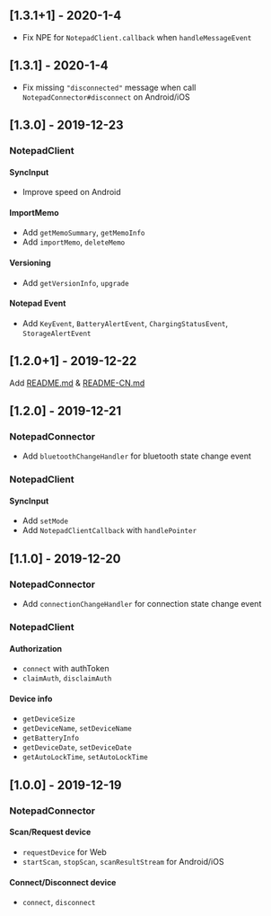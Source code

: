 ## [1.3.1+1] - 2020-1-4
- Fix NPE for `NotepadClient.callback` when `handleMessageEvent`

## [1.3.1] - 2020-1-4
- Fix missing `"disconnected"` message when call `NotepadConnector#disconnect` on Android/iOS

## [1.3.0] - 2019-12-23

### NotepadClient

#### SyncInput

- Improve speed on Android

#### ImportMemo

- Add `getMemoSummary`, `getMemoInfo`
- Add `importMemo`, `deleteMemo`

#### Versioning

- Add `getVersionInfo`, `upgrade`

#### Notepad Event

- Add `KeyEvent`, `BatteryAlertEvent`, `ChargingStatusEvent`, `StorageAlertEvent`

## [1.2.0+1] - 2019-12-22

Add [README.md](./README.md) & [README-CN.md](./README-CN.md)

## [1.2.0] - 2019-12-21

### NotepadConnector
- Add `bluetoothChangeHandler` for bluetooth state change event

### NotepadClient

#### SyncInput
- Add `setMode`
- Add `NotepadClientCallback` with `handlePointer`

## [1.1.0] - 2019-12-20

### NotepadConnector
- Add `connectionChangeHandler` for connection state change event

### NotepadClient

#### Authorization
- `connect` with authToken
- `claimAuth`, `disclaimAuth`

#### Device info
- `getDeviceSize`
- `getDeviceName`, `setDeviceName`
- `getBatteryInfo`
- `getDeviceDate`, `setDeviceDate`
- `getAutoLockTime`, `setAutoLockTime`

## [1.0.0] - 2019-12-19

### NotepadConnector

#### Scan/Request device
- `requestDevice` for Web
- `startScan`, `stopScan`, `scanResultStream` for Android/iOS

#### Connect/Disconnect device
- `connect`, `disconnect`